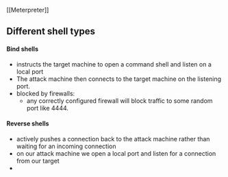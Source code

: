 


[[Meterpreter]]

## Different shell types

#### Bind shells
- instructs the target machine to open a command shell and listen on a local port
- The attack machine then connects to the target machine on the listening port.
- blocked by firewalls: 
	- any correctly configured firewall will block traffic to some random port like 4444.



#### Reverse shells
- actively pushes a connection back to the attack machine rather than waiting for an incoming connection
- on our attack machine we open a local port and listen for a connection from our target
- 